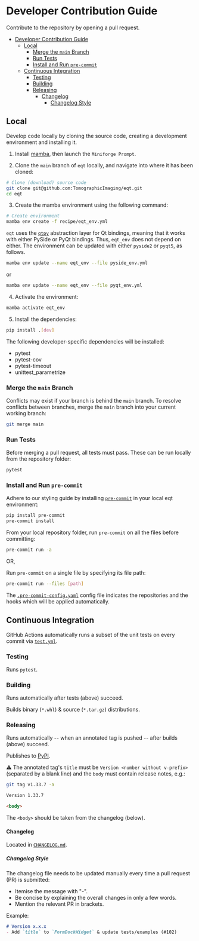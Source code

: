 # Developer Contribution Guide
Contribute to the repository by opening a pull request.

- [Developer Contribution Guide](#developer-contribution-guide)
  - [Local](#local)
    - [Merge the `main` Branch](#merge-the-main-branch)
    - [Run Tests](#run-tests)
    - [Install and Run `pre-commit`](#install-and-run-pre-commit)
  - [Continuous Integration](#continuous-integration)
    - [Testing](#testing)
    - [Building](#building)
    - [Releasing](#releasing)
      - [Changelog](#changelog)
        - [Changelog Style](#changelog-style)


## Local
Develop code locally by cloning the source code, creating a development environment and installing it.

1. Install [mamba](https://mamba.readthedocs.io/en/latest/installation/mamba-installation.html), then launch the `Miniforge Prompt`.

2. Clone the `main` branch of `eqt` locally, and navigate into where it has been cloned:
```sh
# Clone (download) source code
git clone git@github.com:TomographicImaging/eqt.git
cd eqt
```

3. Create the mamba environment using the following command:
```sh
# Create environment
mamba env create -f recipe/eqt_env.yml
```

`eqt` uses the [`qtpy`](https://github.com/spyder-ide/qtpy) abstraction layer for Qt bindings, meaning that it works with either PySide or PyQt bindings. Thus, `eqt_env` does not depend on either. The environment can be updated with either `pyside2` or `pyqt5`, as follows.
```sh
mamba env update --name eqt_env --file pyside_env.yml
```
or
```sh
mamba env update --name eqt_env --file pyqt_env.yml
```

4. Activate the environment:
```sh
mamba activate eqt_env
```

5. Install the dependencies:
```sh
pip install .[dev]
```
The following developer-specific dependencies will be installed:
  - pytest
  - pytest-cov
  - pytest-timeout
  - unittest_parametrize

### Merge the `main` Branch
Conflicts may exist if your branch is behind the `main` branch. To resolve conflicts between branches, merge the `main` branch into your current working branch:
```sh
git merge main
```

### Run Tests
Before merging a pull request, all tests must pass. These can be run locally from the repository folder:
```sh
pytest
```

### Install and Run `pre-commit`
Adhere to our styling guide by installing [`pre-commit`](https://pre-commit.com) in your local eqt environment:
```sh
pip install pre-commit
pre-commit install
```

From your local repository folder, run `pre-commit` on all the files before committing:
```sh
pre-commit run -a
```
OR,

Run `pre-commit` on a single file by specifying its file path:
```sh
pre-commit run --files [path]
```
The [`.pre-commit-config.yaml`](./.pre-commit-config.yaml) config file indicates the repositories and the hooks which will be applied automatically.

## Continuous Integration
GitHub Actions automatically runs a subset of the unit tests on every commit via [`test.yml`](.github/workflows/test.yml).

### Testing

Runs `pytest`.

### Building

Runs automatically after tests (above) succeed.

Builds binary (`*.whl`) & source (`*.tar.gz`) distributions.

### Releasing

Runs automatically -- when an annotated tag is pushed -- after builds (above) succeed.

Publishes to [PyPI](https://pypi.org/project/eqt).

:warning: The annotated tag's `title` must be `Version <number without v-prefix>` (separated by a blank line) and the `body` must contain release notes, e.g.:

```sh
git tag v1.33.7 -a
```

```md
Version 1.33.7

<body>
```

The `<body>` should be taken from the changelog (below).

#### Changelog
Located in [`CHANGELOG.md`](./CHANGELOG.md).

##### Changelog Style
The changelog file needs to be updated manually every time a pull request (PR) is submitted:
- Itemise the message with "-".
- Be concise by explaining the overall changes in only a few words.
- Mention the relevant PR in brackets.

Example:
```md
# Version x.x.x
- Add `title` to `FormDockWidget` & update tests/examples (#102)
```
